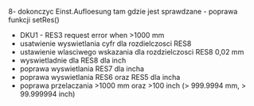 8- dokonczyc Einst.Aufloesung tam gdzie jest sprawdzane - poprawa funkcji setRes()
- DKU1 - RES3 request error when >1000 mm
- usatwienie wyswietlania cyfr dla rozdielczosci RES8
- ustawienie wlasciwego wskazania dla rozdzielczosci RES8 0,02 mm
- wyswietladnie dla RES8 dla inch
- poprawa wyswietlania RES7 dla incha
- poprawa wyswietlania RES6 oraz RES5 dla incha
- poprawa przelaczania >1000 mm oraz >100 inch (> 999.9994 mm, > 99.999994 inch)




